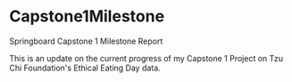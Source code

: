 # Capstone1Milestone
Springboard Capstone 1 Milestone Report

This is an update on the current progress of my Capstone 1 Project on Tzu Chi Foundation's Ethical Eating Day data.
